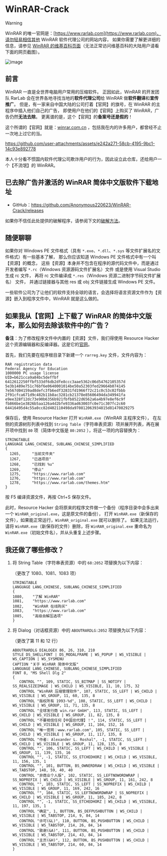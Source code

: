 # WinRAR-Crack

> [!WARNING]
> WinRAR 的唯一官网是：[https://www.rarlab.com](https://www.rarlab.com)，请勿轻易相信其他 WinRAR 软件代理公司的网站内容，
> 如果你需要了解更详细的信息，请参见 [WinRAR 的维基百科页面](https://zh.wikipedia.org/zh-cn/WinRAR)（无法正常访问维基百科的大陆用户请看下面的网页截图）。
> 
> ![image](https://github.com/user-attachments/assets/add2fda3-5674-4022-8f6d-f7515b104149)

## 前言

WinRAR 一直是全世界电脑用户常用的压缩软件。
正因如此，WinRAR 的开发团队 RarLab 会在世界各地寻找当地的**软件代理公司**给 WinRAR 做**软件翻译**和**宣传推广**。
但是，有一家来自中国大陆的公司打着【官网】的旗号，在 WinRAR 的主程序中插入他们自己的广告，
即使用户在他们的【官网】上购买了 WinRAR，广告仍然**无法去除**。
更离谱的是，这个【官网】的**备案号还是假的**！

这个所谓的【官网】就是：[winrar.com.cn](https://www.winrar.com.cn/) ，包括我在内的许多用户，都曾经不止一次地上过它的当。

https://github.com/user-attachments/assets/e242a271-58cb-4195-9bc1-14c93e892778

本人十分看不惯国内软件代理公司欺诈用户的行为，因此设立此仓库，还给用户一个【不流氓】的 WinRAR。

## 已去除广告并激活的 WinRAR 简体中文版软件下载地址

- GitHub：https://github.com/Anonymous220623/WinRAR-Crack/releases

如果你不信任此处提供的破解程序，请参阅下文的[破解方法](#如果我从官网上下载了-winrar-的简体中文版本那么如何去除该软件中的广告)。

## 随便聊聊

如果你对 Windows PE 文件格式（具有 `*.exe`、`*.dll`、`*.sys` 等文件扩展名的文件格式）有一些基本了解，
那么你应该知道 Windows PE 文件格式中有一个叫【资源】的概念，
这些【资源】本身并不包含在程序的源代码文件中，而是通过开发者编写 `*.rc`（Windows 资源源码文件扩展名）文件
或是使用 Visual Studio 生成 rc 文件，
再将 rc 文件编译成 `*.res`（Windows 资源二进制字节码文件扩展名） 文件，
并通过链接器与其他 res 或 obj 文件链接生成 Windows PE 文件。

一些软件公司为了让他们的软件支持全球的语言，会选择将语言资源文件作为【资源】嵌入到程序文件中，WinRAR 就是这么做的。

## 如果我从【官网】上下载了 WinRAR 的简体中文版本，那么如何去除该软件中的广告？

**备注**：为了修改程序文件中内置的【资源】文件，我们得使用 Resource Hacker 这个资源编辑器和反编译器。这是它的[官网](https://www.angusj.com/resourcehacker/)。

首先，我们先要在程序根目录下新建一个 `rarreg.key` 文件，文件内容为：

```
RAR registration data
Federal Agency for Education
1000000 PC usage license
UID=b621cca9a84bc5deffbf
6412612250ffbf533df6db2dfe8ccc3aae5362c06d54762105357d
5e3b1489e751c76bf6e0640001014be50a52303fed29664b074145
7e567d04159ad8defc3fb6edf32831fd1966f72c21c0c53c02fbbb
2f91cfca671d9c482b11b8ac3281cb21378e85606494da349941fa
e9ee328f12dc73e90b6356b921fbfb8522d6562a6a4b97e8ef6c9f
fb866be1e3826b5aa126a4d2bfe9336ad63003fc0e71c307fc2c60
64416495d4c55a0cc82d402110498da970812063934815d81470829275
```

保存后，使用 Resource Hacker 打开 `WinRAR.exe`（WinRAR 主程序文件），
在左侧的资源树形列表中找到 `String Table`（字符串表资源）项并展开列表，再在展开项中找到 `80` 项（简体中文版是 `80:2052` ），将这一项的内容替换为：

```
STRINGTABLE
LANGUAGE LANG_CHINESE, SUBLANG_CHINESE_SIMPLIFIED
{
  1265, 	"当前文件夹"
  1267, 	"已选项目"
  1268, 	"已找到 %u"
  1269, 	"停止"
  1275, 	"https://www.rarlab.com"
  1276, 	"https://www.rarlab.com"
  1278, 	"https://www.rarlab.com/themes.htm"
}
```

按 F5 编译资源文件，再按 Ctrl+S 保存文件。

此时，Resource Hacker 会将原来的程序文件做一个备份（程序目录中会多出来一个 `WinRAR_original.exe`，这是原文件的备份），
打开 `WinRAR.exe`（新保存的文件），如果能正常运行，`WinRAR_original.exe` 就可以删除了。
如果无法运行，请将 `WinRAR.exe`（新保存的文件）删除，将 `WinRAR_original.exe` 重命名为 `WinRAR.exe`（初始文件名），并从头重复上述步骤。 

## 我还做了哪些修改？

1. 将 String Table（字符串表资源）中的 `68:2052` 项替换为以下内容：

   （更改了 1080、1081、1083 项）

   ```
   STRINGTABLE
   LANGUAGE LANG_CHINESE, SUBLANG_CHINESE_SIMPLIFIED
   {
   1080, 	"了解 WinRAR"
   1081, 	"https://www.rarlab.com"
   1082, 	"WinRAR 在线购买"
   1083, 	"https://www.rarlab.com"
   1085, 	"高级自解压选项"
   }
   ```

2. 将 Dialog（对话框资源）中的 `ABOUTRARDLG:2052` 项替换为以下内容：

   （更改了第 11 和 12 行）

   ```
   ABOUTRARDLG DIALOGEX 86, 26, 310, 210
   STYLE DS_SHELLFONT | DS_MODALFRAME | WS_POPUP | WS_VISIBLE | WS_CAPTION | WS_SYSMENU
   CAPTION "关于 WinRAR 简体中文版"
   LANGUAGE LANG_CHINESE, SUBLANG_CHINESE_SIMPLIFIED
   FONT 8, "MS Shell Dlg 2"
   {
      CONTROL "", 109, STATIC, SS_BITMAP | SS_NOTIFY | SS_REALSIZEIMAGE | WS_CHILD | WS_VISIBLE, 11, 10, 175, 32 
      CONTROL "WinRAR 压缩管理软件", 107, STATIC, SS_LEFT | WS_CHILD | WS_VISIBLE | WS_GROUP, 11, 60, 135, 8 
      CONTROL "版权所有 1993-%d", 108, STATIC, SS_LEFT | WS_CHILD | WS_VISIBLE | WS_GROUP, 11, 71, 135, 8 
      CONTROL "全球发行商 win.rar GmbH", 113, STATIC, SS_LEFT | WS_CHILD | WS_VISIBLE | WS_GROUP, 11, 82, 135, 8 
      CONTROL "不要相信任何【中国总代理】！", 114, STATIC, SS_LEFT | WS_CHILD | WS_VISIBLE | WS_GROUP, 11, 104, 152, 16 
      CONTROL "唯一官网：www.rarlab.com", 105, STATIC, SS_LEFT | WS_CHILD | WS_VISIBLE | WS_GROUP, 11, 117, 135, 8 
      CONTROL "作者: Alexander L. Roshal", -1, STATIC, SS_LEFT | WS_CHILD | WS_VISIBLE | WS_GROUP, 11, 128, 135, 8 
      CONTROL "", 106, STATIC, SS_LEFT | WS_CHILD | WS_VISIBLE | WS_GROUP, 11, 139, 135, 16 
      CONTROL "", -1, STATIC, SS_ETCHEDHORZ | WS_CHILD | WS_VISIBLE, 11, 156, 135, 1 
      CONTROL "", 101, BUTTON, BS_OWNERDRAW | WS_CHILD | WS_VISIBLE | WS_TABSTOP, 148, 59, 40, 40 
      CONTROL "非商业个人版", 102, STATIC, SS_LEFTNOWORDWRAP | SS_NOPREFIX | WS_CHILD | WS_VISIBLE | WS_GROUP, 11, 161, 242, 8 
      CONTROL "", 103, STATIC, SS_LEFT | SS_NOPREFIX | WS_CHILD | WS_VISIBLE | WS_GROUP, 11, 169, 242, 16 
      CONTROL "", 104, STATIC, SS_LEFTNOWORDWRAP | SS_NOPREFIX | WS_CHILD | WS_VISIBLE | WS_GROUP, 11, 185, 242, 8 
      CONTROL "", -1, STATIC, SS_ETCHEDHORZ | WS_CHILD | WS_VISIBLE, 11, 197, 135, 1 
      CONTROL "确定", 1, BUTTON, BS_DEFPUSHBUTTON | WS_CHILD | WS_VISIBLE | WS_TABSTOP, 214, 9, 84, 14 
      CONTROL "许可(&L)", 110, BUTTON, BS_PUSHBUTTON | WS_CHILD | WS_VISIBLE | WS_TABSTOP, 214, 26, 84, 14 
      CONTROL "致谢(&A)", 111, BUTTON, BS_PUSHBUTTON | WS_CHILD | WS_VISIBLE | WS_TABSTOP, 214, 43, 84, 14 
      CONTROL "主页(&H)", 112, BUTTON, BS_PUSHBUTTON | WS_CHILD | WS_VISIBLE | WS_TABSTOP, 214, 60, 84, 14 
   }
   ```
